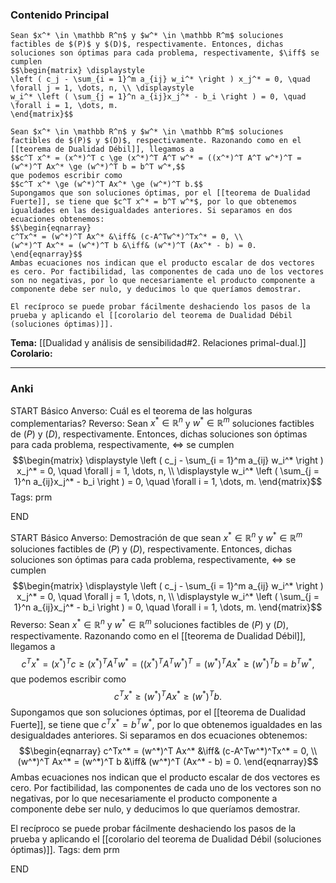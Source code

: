### Contenido Principal

```ad-theorem
Sean $x^* \in \mathbb R^n$ y $w^* \in \mathbb R^m$ soluciones factibles de $(P)$ y $(D)$, respectivamente. Entonces, dichas soluciones son óptimas para cada problema, respectivamente, $\iff$ se cumplen
$$\begin{matrix} \displaystyle
\left ( c_j - \sum_{i = 1}^m a_{ij} w_i^* \right ) x_j^* = 0, \quad \forall j = 1, \dots, n, \\ \displaystyle
w_i^* \left ( \sum_{j = 1}^n a_{ij}x_j^* - b_i \right ) = 0, \quad \forall i = 1, \dots, m.
\end{matrix}$$
```

```ad-proof
Sean $x^* \in \mathbb R^n$ y $w^* \in \mathbb R^m$ soluciones factibles de $(P)$ y $(D)$, respectivamente. Razonando como en el [[teorema de Dualidad Débil]], llegamos a 
$$c^T x^* = (x^*)^T c \ge (x^*)^T A^T w^* = ((x^*)^T A^T w^*)^T = (w^*)^T Ax^* \ge (w^*)^T b = b^T w^*,$$
que podemos escribir como
$$c^T x^* \ge (w^*)^T Ax^* \ge (w^*)^T b.$$
Supongamos que son soluciones óptimas, por el [[teorema de Dualidad Fuerte]], se tiene que $c^T x^* = b^T w^*$, por lo que obtenemos igualdades en las desigualdades anteriores. Si separamos en dos ecuaciones obtenemos:
$$\begin{eqnarray}
c^Tx^* = (w^*)^T Ax^* &\iff& (c-A^Tw^*)^Tx^* = 0, \\
(w^*)^T Ax^* = (w^*)^T b &\iff& (w^*)^T (Ax^* - b) = 0.
\end{eqnarray}$$
Ambas ecuaciones nos indican que el producto escalar de dos vectores es cero. Por factibilidad, las componentes de cada uno de los vectores son no negativas, por lo que necesariamente el producto componente a componente debe ser nulo, y deducimos lo que queríamos demostrar.

El recíproco se puede probar fácilmente deshaciendo los pasos de la prueba y aplicando el [[corolario del teorema de Dualidad Débil (soluciones óptimas)]].
```

**Tema:** [[Dualidad y análisis de sensibilidad#2. Relaciones primal-dual.]]
**Corolario:**

---
### Anki

START
Básico
Anverso: Cuál es el teorema de las holguras complementarias?
Reverso: Sean $x^* \in \mathbb R^n$ y $w^* \in \mathbb R^m$ soluciones factibles de $(P)$ y $(D)$, respectivamente. Entonces, dichas soluciones son óptimas para cada problema, respectivamente, $\iff$ se cumplen
$$\begin{matrix} \displaystyle
\left ( c_j - \sum_{i = 1}^m a_{ij} w_i^* \right ) x_j^* = 0, \quad \forall j = 1, \dots, n, \\ \displaystyle
w_i^* \left ( \sum_{j = 1}^n a_{ij}x_j^* - b_i \right ) = 0, \quad \forall i = 1, \dots, m.
\end{matrix}$$
Tags: prm
<!--ID: 1728820185270-->
END

START
Básico
Anverso: Demostración de que sean $x^* \in \mathbb R^n$ y $w^* \in \mathbb R^m$ soluciones factibles de $(P)$ y $(D)$, respectivamente. Entonces, dichas soluciones son óptimas para cada problema, respectivamente, $\iff$ se cumplen
$$\begin{matrix} \displaystyle
\left ( c_j - \sum_{i = 1}^m a_{ij} w_i^* \right ) x_j^* = 0, \quad \forall j = 1, \dots, n, \\ \displaystyle
w_i^* \left ( \sum_{j = 1}^n a_{ij}x_j^* - b_i \right ) = 0, \quad \forall i = 1, \dots, m.
\end{matrix}$$
Reverso: Sean $x^* \in \mathbb R^n$ y $w^* \in \mathbb R^m$ soluciones factibles de $(P)$ y $(D)$, respectivamente. Razonando como en el [[teorema de Dualidad Débil]], llegamos a 
$$c^T x^* = (x^*)^T c \ge (x^*)^T A^T w^* = ((x^*)^T A^T w^*)^T = (w^*)^T Ax^* \ge (w^*)^T b = b^T w^*,$$
que podemos escribir como
$$c^T x^* \ge (w^*)^T Ax^* \ge (w^*)^T b.$$
Supongamos que son soluciones óptimas, por el [[teorema de Dualidad Fuerte]], se tiene que $c^T x^* = b^T w^*$, por lo que obtenemos igualdades en las desigualdades anteriores. Si separamos en dos ecuaciones obtenemos:
$$\begin{eqnarray}
c^Tx^* = (w^*)^T Ax^* &\iff& (c-A^Tw^*)^Tx^* = 0, \\
(w^*)^T Ax^* = (w^*)^T b &\iff& (w^*)^T (Ax^* - b) = 0.
\end{eqnarray}$$
Ambas ecuaciones nos indican que el producto escalar de dos vectores es cero. Por factibilidad, las componentes de cada uno de los vectores son no negativas, por lo que necesariamente el producto componente a componente debe ser nulo, y deducimos lo que queríamos demostrar.

El recíproco se puede probar fácilmente deshaciendo los pasos de la prueba y aplicando el [[corolario del teorema de Dualidad Débil (soluciones óptimas)]].
Tags: dem prm
<!--ID: 1728820185273-->
END